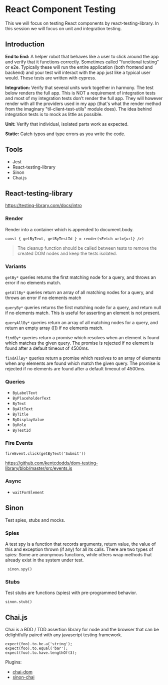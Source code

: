# React Component Testing

This we will focus on testing React components by react-testing-library. In this session we will focus on unit and integration testing.

## Introduction

**End to End:** A helper robot that behaves like a user to click around the app and verify that it functions correctly. Sometimes called "functional testing" or e2e.
Typically these will run the entire application (both frontend and backend) and your test will interact with the app just like a typical user would. These tests are written with cypress.

**Integration:** Verify that several units work together in harmony.
The test below renders the full app. This is NOT a requirement of integration tests and most of my integration tests don't render the full app. They will however render with all the providers used in my app (that's what the render method from the imaginary "til-client-test-utils" module does). The idea behind integration tests is to mock as little as possible.

**Unit:** Verify that individual, isolated parts work as expected.

**Static:** Catch typos and type errors as you write the code.

## Tools
- Jest
- React-testing-library
- Sinon
- Chai.js

## React-testing-library

https://testing-library.com/docs/intro

### Render

Render into a container which is appended to document.body.

```
const { getByText, getByTestId } = render(<Fetch url={url} />)
```

> The cleanup function should be called between tests to remove the created DOM nodes and keep the tests isolated.

### Variants
```getBy*``` queries returns the first matching node for a query, and throws an error if no elements match.

```getAllBy*``` queries return an array of all matching nodes for a query, and throws an error if no elements match

```queryBy*``` queries returns the first matching node for a query, and return null if no elements match. This is useful for asserting an element is not present.

```queryAllBy*``` queries return an array of all matching nodes for a query, and return an empty array ([]) if no elements match.

```findBy*``` queries return a promise which resolves when an element is found which matches the given query. The promise is rejected if no element is found after a default timeout of 4500ms.

```findAllBy*``` queries return a promise which resolves to an array of elements when any elements are found which match the given query. The promise is rejected if no elements are found after a default timeout of 4500ms.

### Queries
 - ```ByLabelText```
 - ```ByPlaceholderText```
 - ```ByText```
 - ```ByAltText```
 - ```ByTitle```
 - ```ByDisplayValue```
 - ```ByRole```
 - ```ByTestId```

### Fire Events

```
fireEvent.click(getByText('Submit'))
```

https://github.com/kentcdodds/dom-testing-library/blob/master/src/events.js

### Async
- ```waitForElement```

## Sinon
Test spies, stubs and mocks.

### Spies
 A test spy is a function that records arguments, return value, the value of this and exception thrown (if any) for all its calls. There are two types of spies: Some are anonymous functions, while others wrap methods that already exist in the system under test.

```
 sinon.spy()
```

 ### Stubs
 Test stubs are functions (spies) with pre-programmed behavior.

 ```
 sinon.stub()
 ```

 ## Chai.js

 Chai is a BDD / TDD assertion library for node and the browser that can be delightfully paired with any javascript testing framework.

```
expect(foo).to.be.a('string');
expect(foo).to.equal('bar');
expect(foo).to.have.lengthOf(3);
```

Plugins:
- [chai-dom](https://www.npmjs.com/package/chai-dom)
- [sinon-chai](https://github.com/domenic/sinon-chai)

